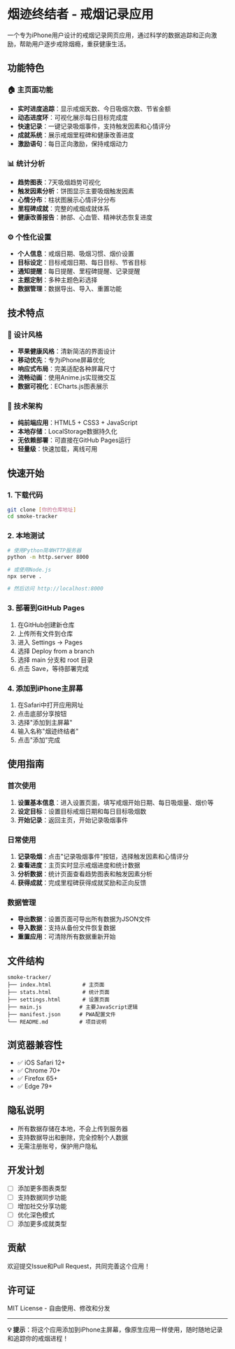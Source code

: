 # 烟迹终结者 - 戒烟记录应用

一个专为iPhone用户设计的戒烟记录网页应用，通过科学的数据追踪和正向激励，帮助用户逐步戒除烟瘾，重获健康生活。

## 功能特色

### 🏠 主页面功能
- **实时进度追踪**：显示戒烟天数、今日吸烟次数、节省金额
- **动态进度环**：可视化展示每日目标完成度
- **快速记录**：一键记录吸烟事件，支持触发因素和心情评分
- **成就系统**：展示戒烟里程碑和健康改善进度
- **激励语句**：每日正向激励，保持戒烟动力

### 📊 统计分析
- **趋势图表**：7天吸烟趋势可视化
- **触发因素分析**：饼图显示主要吸烟触发因素
- **心情分布**：柱状图展示心情评分分布
- **里程碑成就**：完整的戒烟成就体系
- **健康改善报告**：肺部、心血管、精神状态恢复进度

### ⚙️ 个性化设置
- **个人信息**：戒烟日期、吸烟习惯、烟价设置
- **目标设定**：目标戒烟日期、每日目标、节省目标
- **通知提醒**：每日提醒、里程碑提醒、记录提醒
- **主题定制**：多种主题色彩选择
- **数据管理**：数据导出、导入、重置功能

## 技术特点

### 🎨 设计风格
- **苹果健康风格**：清新简洁的界面设计
- **移动优先**：专为iPhone屏幕优化
- **响应式布局**：完美适配各种屏幕尺寸
- **流畅动画**：使用Anime.js实现微交互
- **数据可视化**：ECharts.js图表展示

### 🔧 技术架构
- **纯前端应用**：HTML5 + CSS3 + JavaScript
- **本地存储**：LocalStorage数据持久化
- **无依赖部署**：可直接在GitHub Pages运行
- **轻量级**：快速加载，离线可用

## 快速开始

### 1. 下载代码
```bash
git clone [你的仓库地址]
cd smoke-tracker
```

### 2. 本地测试
```bash
# 使用Python简单HTTP服务器
python -m http.server 8000

# 或使用Node.js
npx serve .

# 然后访问 http://localhost:8000
```

### 3. 部署到GitHub Pages
1. 在GitHub创建新仓库
2. 上传所有文件到仓库
3. 进入 Settings → Pages
4. 选择 Deploy from a branch
5. 选择 main 分支和 root 目录
6. 点击 Save，等待部署完成

### 4. 添加到iPhone主屏幕
1. 在Safari中打开应用网址
2. 点击底部分享按钮
3. 选择"添加到主屏幕"
4. 输入名称"烟迹终结者"
5. 点击"添加"完成

## 使用指南

### 首次使用
1. **设置基本信息**：进入设置页面，填写戒烟开始日期、每日吸烟量、烟价等
2. **设定目标**：设置目标戒烟日期和每日目标吸烟数
3. **开始记录**：返回主页，开始记录吸烟事件

### 日常使用
1. **记录吸烟**：点击"记录吸烟事件"按钮，选择触发因素和心情评分
2. **查看进度**：主页实时显示戒烟进度和统计数据
3. **分析数据**：统计页面查看趋势图表和触发因素分析
4. **获得成就**：完成里程碑获得成就奖励和正向反馈

### 数据管理
- **导出数据**：设置页面可导出所有数据为JSON文件
- **导入数据**：支持从备份文件恢复数据
- **重置应用**：可清除所有数据重新开始

## 文件结构
```
smoke-tracker/
├── index.html          # 主页面
├── stats.html          # 统计页面
├── settings.html       # 设置页面
├── main.js            # 主要JavaScript逻辑
├── manifest.json      # PWA配置文件
└── README.md          # 项目说明
```

## 浏览器兼容性
- ✅ iOS Safari 12+
- ✅ Chrome 70+
- ✅ Firefox 65+
- ✅ Edge 79+

## 隐私说明
- 所有数据存储在本地，不会上传到服务器
- 支持数据导出和删除，完全控制个人数据
- 无需注册账号，保护用户隐私

## 开发计划
- [ ] 添加更多图表类型
- [ ] 支持数据同步功能
- [ ] 增加社交分享功能
- [ ] 优化深色模式
- [ ] 添加更多成就类型

## 贡献
欢迎提交Issue和Pull Request，共同完善这个应用！

## 许可证
MIT License - 自由使用、修改和分发

---

**💡 提示**：将这个应用添加到iPhone主屏幕，像原生应用一样使用，随时随地记录和追踪你的戒烟进程！
